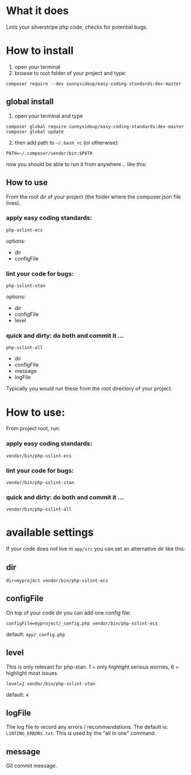 # What it does

Lints your silverstripe php code, checks for potential bugs.

# How to install

1. open your terminal
2. browse to root folder of your project and type: 
 ```shell
 composer require --dev sunnysideup/easy-coding-standards:dev-master
 ```

## global install

1. open your terminal and type
```shell
composer global require sunnysideup/easy-coding-standards:dev-master
composer global update
```

2. then add path to `~/.bash_rc` (or otherwise):
```shell
PATH=~/.composer/vendor/bin:$PATH
```

now you should be able to run it from anywhere... like this:

## How to use
From the root dir of your project (the folder where the composer.json file lives). 

### apply easy coding standards:
```shell
php-sslint-ecs
```
options:
- dir
- configFile

### lint your code for bugs:
```shell
php-sslint-stan
```
options:
- dir
- configFile
- level

### quick and dirty: do both and commit it ... 
```shell
php-sslint-all
```
- dir
- configFile
- message
- logFile


Typically you would run these from the root directory of your project. 


# How to use:
From project root, run:

### apply easy coding standards:
```shell
vendor/bin/php-sslint-ecs
```

### lint your code for bugs:
```shell
vendor/bin/php-sslint-stan
```
### quick and dirty: do both and commit it ... 
```shell
vendor/bin/php-sslint-all
```

# available settings
If your code does not live in `app/src` you can set an alternative dir like this:
## dir 
```shell
dir=myproject vendor/bin/php-sslint-ecs
```


## configFile
On top of your code dir you can add one config file:
```shell
configFile=myproject/_config.php vendor/bin/php-sslint-ecs
```
default: `app/_config.php`

## level
This is only relevant for php-stan. 
1 = only highlight serious worries, 
6 = highlight most issues. 
```shell
level=2 vendor/bin/php-sslint-stan
```
default: `4`

## logFile
The log file to record any errors / recommendations. The default is: `LINTING_ERRORS.txt`.  This is used by the "all in one" command.


## message
Git commit message. 
